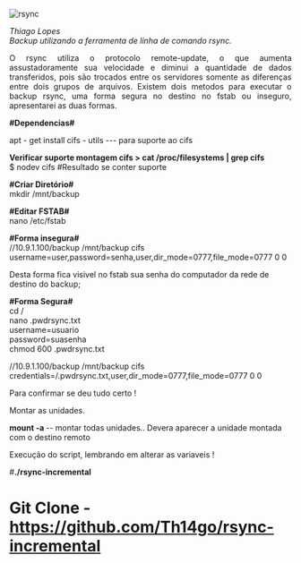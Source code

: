 ![rsync](https://user-images.githubusercontent.com/12428027/37691640-0de9d256-2c92-11e8-9adf-19e4203dc0d3.png)


<i>Thiago Lopes</br>
Backup utilizando a ferramenta de linha de comando rsync.</i><br>
<p align="justify">O rsync utiliza o protocolo remote-update, o que aumenta assustadoramente sua velocidade e diminui a quantidade de dados transferidos, pois são trocados entre os servidores somente as diferenças entre dois grupos de arquivos.
Existem dois metodos para executar o backup rsync, uma forma segura no destino no fstab ou inseguro,
apresentarei as duas formas.</p>


<b>#Dependencias#</b>

apt - get install cifs - utils --- para suporte ao cifs

<b>Verificar suporte montagem cifs >  cat /proc/filesystems | grep cifs</b><br>
$ nodev	cifs  #Resultado se conter suporte<br>

<b>#Criar Diretório#</b><br>
mkdir /mnt/backup

<b>#Editar FSTAB#</b><br>
nano /etc/fstab

<b>#Forma insegura#</b><br>
//10.9.1.100/backup /mnt/backup cifs username=user,password=senha,user,dir_mode=0777,file_mode=0777 0 0

Desta forma fica visivel no fstab sua senha do computador da rede de destino do backup;

<b>#Forma Segura#</b><br>
cd / <br>
nano .pwdrsync.txt <br>
username=usuario <br>
password=suasenha <br>
chmod 600 .pwdrsync.txt <br>


//10.9.1.100/backup /mnt/backup cifs credentials=/.pwdrsync.txt,user,dir_mode=0777,file_mode=0777 0 0

Para confirmar se deu tudo certo !

Montar as unidades.

<b>mount -a </b> -- montar todas unidades..
Devera aparecer a unidade montada com o destino remoto

Execução do script, lembrando em alterar as variaveis !

#<b>./rsync-incremental</b>
# Git Clone - https://github.com/Th14go/rsync-incremental
